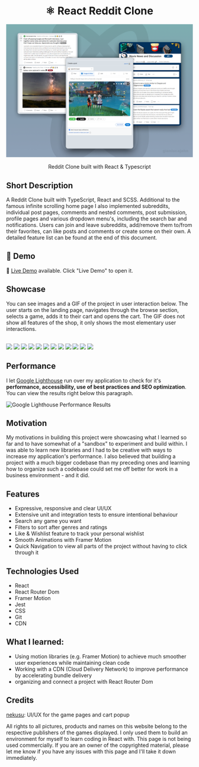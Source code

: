 <h1 align="center">⚛️ React Reddit Clone</h1>

![](/src/resources/images/banner.png)
<p align="center">
  Reddit Clone built with React & Typescript
</p>

## Short Description
A Reddit Clone built with TypeScript, React and SCSS. Additional to the famous infinite scrolling home page I also implemented subreddits, individual post pages, comments and nested comments, post submission, profile pages and various dropdown menu's, including the search bar and notifications. Users can join and leave subreddits, add/remove them to/from their favorites, can like posts and comments or create some on their own. A detailed feature list can be found at the end of this document.

## 🔴 Demo
🧪 [Live Demo](https://gianlucajahn.github.io/react-ecommerce-store) available. Click "Live Demo" to open it.

## Showcase
You can see images and a GIF of the project in user interaction below. The user starts on the landing page, navigates through the browse section, selects a game, adds it to their cart and opens the cart. The GIF does not show all features of the shop, it only shows the most elementary user interactions. <br /> <br />

![](/src/Resources/image/preview1.PNG)
![](/src/Resources/image/preview2.PNG)
![](/src/Resources/image/preview3.PNG)
![](/src/Resources/image/preview4.PNG)
![](/src/Resources/image/preview5.PNG)
![](/src/Resources/image/preview6.PNG)
![](/src/Resources/image/preview7.PNG)
![](/src/Resources/image/preview8.PNG)
![](/src/Resources/image/preview9.PNG)
![](/src/Resources/image/preview10.PNG)
![](/src/Resources/image/preview11.PNG)
![](/src/Resources/image/showcase.gif)

## Performance
I let [Google Lighthouse](https://chrome.google.com/webstore/detail/lighthouse/blipmdconlkpinefehnmjammfjpmpbjk?hl=de) run over my application to check for it's **performance, accessibility, use of best practices and SEO optimization**. You can view the results right below this paragraph.

![Google Lighthouse Performance Results](/src/Resources/image/performance.PNG)

## Motivation
My motivations in building this project were showcasing what I learned so far and to have somewhat of a "sandbox" to experiment and build within. I was able to learn new libraries and I had to be creative with ways to increase my application's performance. I also believed that building a project with a much bigger codebase than my preceding ones and learning how to organize such a codebase could set me off better for work in a business environment - and it did.

## Features
- Expressive, responsive and clear UI/UX
- Extensive unit and integration tests to ensure intentional behaviour
- Search any game you want
- Filters to sort after genres and ratings
- Like & Wishlist feature to track your personal wishlist
- Smooth Animations with Framer Motion
- Quick Navigation to view all parts of the project without having to click through it

## Technologies Used
- React
- React Router Dom
- Framer Motion
- Jest
- CSS
- Git
- CDN 

## What I learned:
- Using motion libraries (e.g. Framer Motion) to achieve much smoother user experiences while maintaining clean code
- Working with a CDN (Cloud Delivery Network) to improve performance by accelerating bundle delivery
- organizing and connect a project with React Router Dom

## Credits
[nekusu](https://github.com/nekusu): UI/UX for the game pages and cart popup

All rights to all pictures, products and names on this website belong to the respective publishers of the games displayed. I only used them to build an environment for myself to learn coding in React with. This page is not being used commercially. If you are an owner of the copyrighted material, please let me know if you have any issues with this page and I'll take it down immediately.
